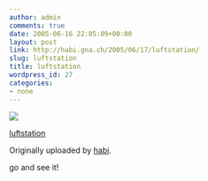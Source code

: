 ```yaml
---
author: admin
comments: true
date: 2005-06-16 22:05:09+00:00
layout: post
link: http://habi.gna.ch/2005/06/17/luftstation/
slug: luftstation
title: luftstation
wordpress_id: 27
categories:
- none
---
```



 [![](http://photos17.flickr.com/19767039_5d177b4548_m.jpg)](http://www.flickr.com/photos/habi/19767039/)
   

 
  [luftstation](http://www.flickr.com/photos/habi/19767039/)
    

  Originally uploaded by [habi](http://www.flickr.com/people/habi/).
 



go and see it!
  

